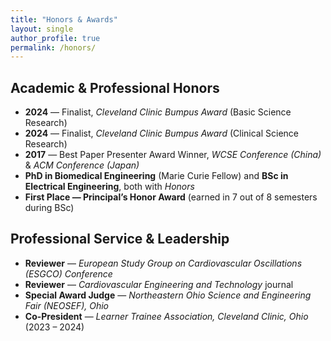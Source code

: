 ```yaml
---
title: "Honors & Awards"
layout: single
author_profile: true
permalink: /honors/
---
```


## Academic & Professional Honors

- **2024** — Finalist, *Cleveland Clinic Bumpus Award* (Basic Science Research)  
- **2024** — Finalist, *Cleveland Clinic Bumpus Award* (Clinical Science Research)  
- **2017** — Best Paper Presenter Award Winner, *WCSE Conference (China)* & *ACM Conference (Japan)*  
- **PhD in Biomedical Engineering** (Marie Curie Fellow) and **BSc in Electrical Engineering**, both with *Honors*  
- **First Place — Principal’s Honor Award** (earned in 7 out of 8 semesters during BSc)

## Professional Service & Leadership

- **Reviewer** — *European Study Group on Cardiovascular Oscillations (ESGCO) Conference*  
- **Reviewer** — *Cardiovascular Engineering and Technology* journal  
- **Special Award Judge** — *Northeastern Ohio Science and Engineering Fair (NEOSEF), Ohio*  
- **Co-President** — *Learner Trainee Association, Cleveland Clinic, Ohio* (2023 – 2024)
